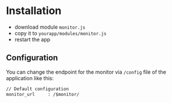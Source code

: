 # Installation

- download module `monitor.js`
- copy it to `yourapp/modules/monitor.js`
- restart the app

## Configuration

You can change the endpoint for the monitor via `/config` file of the application like this:

```html
// Default configuration
monitor_url     : /$monitor/
```
